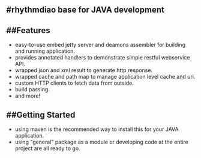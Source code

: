 #rhythmdiao base for JAVA development
--------------------
##Features
--------------------
*   easy-to-use embed jetty server and deamons assembler for building and running application.
*   provides annotated handlers to demonstrate simple restful webservice API.
*   wrapped json and xml result to generate http response.
*   wrapped cache and path map to manage application level cache and uri.
*   custom HTTP clients to fetch data from outside.
*   build passing.
*   and more!

##Getting Started
--------------------
*   using maven is the recommended way to install this for your JAVA application.
*   using "general" package as a module or developing code at the entire project are all ready to go.
